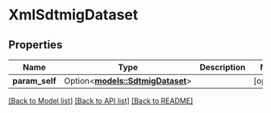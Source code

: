 # XmlSdtmigDataset

## Properties

Name | Type | Description | Notes
------------ | ------------- | ------------- | -------------
**param_self** | Option<[**models::SdtmigDataset**](SdtmigDataset.md)> |  | [optional]

[[Back to Model list]](../README.md#documentation-for-models) [[Back to API list]](../README.md#documentation-for-api-endpoints) [[Back to README]](../README.md)


